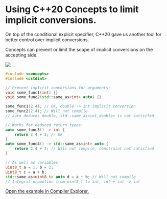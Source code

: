 # Using C++20 Concepts to limit implicit conversions.

On top of the conditional explicit specifier, C++20 gave us another tool for better control over implicit conversions.

Concepts can prevent or limit the scope of implicit conversions on the accepting side.

![](conceptsLibrary.png)



```C++
#include <concepts>
#include <cstdint>

// Prevent implicit conversions for arguments:
void some_func1(int) {}
void some_func2(std::same_as<int> auto) {}

some_func1(2.4); // OK, double -> int implicit conversion
some_func2(2.4); // Will not compile
// auto deduces double, std::same_as<int,double> is not satisifed

// Works for deduced return types:
auto some_func3() -> int {
    return 2.4 + 2; // OK
}
auto some_func4() -> std::same_as<int> auto {
    return 2.4 + 2; // Will not compile, constraint not satisfied
}

// As well as variables:
uint8_t a = 1, b = 2;
uint8_t c = a + b;
std::same_as<uint8_t> auto d = a + b; // Will not compile
// Integral promotion from uint8_t to int, int + int -> int
```

[Open the example in Compiler Explorer.](https://compiler-explorer.com/z/jGhv7YdYh)
